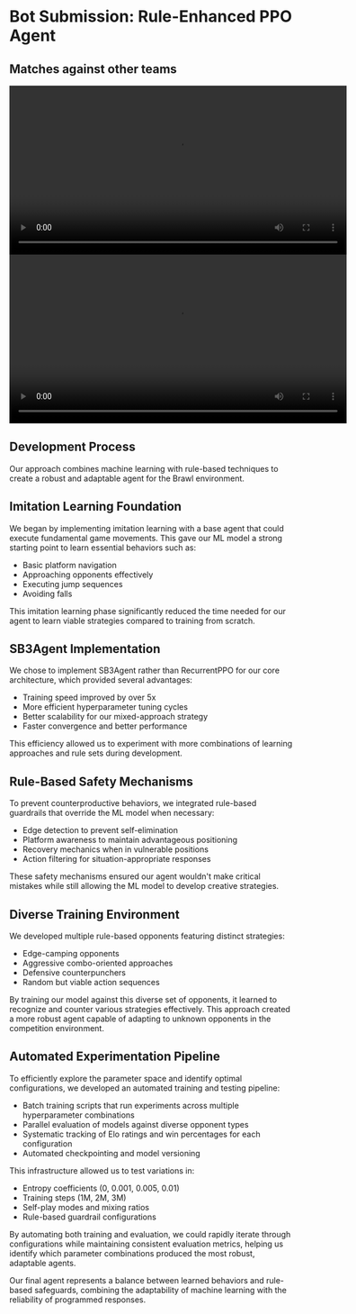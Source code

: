 # Bot Submission: Rule-Enhanced PPO Agent
## Matches against other teams
<video src="https://github.com/user-attachments/assets/8883fade-755b-4b6a-b1ab-bfa7fedbcaf8" controls width="600"></video>
<video src="https://github.com/user-attachments/assets/bdf8356e-04dc-4296-a4cb-878e23225320" controls width="600"></video>

## Development Process
Our approach combines machine learning with rule-based techniques to create a robust and adaptable agent for the Brawl environment.

## Imitation Learning Foundation
We began by implementing imitation learning with a base agent that could execute fundamental game movements. This gave our ML model a strong starting point to learn essential behaviors such as:

- Basic platform navigation
- Approaching opponents effectively
- Executing jump sequences
- Avoiding falls

This imitation learning phase significantly reduced the time needed for our agent to learn viable strategies compared to training from scratch.

## SB3Agent Implementation
We chose to implement SB3Agent rather than RecurrentPPO for our core architecture, which provided several advantages:

- Training speed improved by over 5x
- More efficient hyperparameter tuning cycles
- Better scalability for our mixed-approach strategy
- Faster convergence and better performance

This efficiency allowed us to experiment with more combinations of learning approaches and rule sets during development.

## Rule-Based Safety Mechanisms
To prevent counterproductive behaviors, we integrated rule-based guardrails that override the ML model when necessary:

- Edge detection to prevent self-elimination
- Platform awareness to maintain advantageous positioning
- Recovery mechanics when in vulnerable positions
- Action filtering for situation-appropriate responses


These safety mechanisms ensured our agent wouldn't make critical mistakes while still allowing the ML model to develop creative strategies.

## Diverse Training Environment
We developed multiple rule-based opponents featuring distinct strategies:

- Edge-camping opponents
- Aggressive combo-oriented approaches
- Defensive counterpunchers
- Random but viable action sequences

By training our model against this diverse set of opponents, it learned to recognize and counter various strategies effectively. This approach created a more robust agent capable of adapting to unknown opponents in the competition environment.

## Automated Experimentation Pipeline

To efficiently explore the parameter space and identify optimal configurations, we developed an automated training and testing pipeline:

- Batch training scripts that run experiments across multiple hyperparameter combinations
- Parallel evaluation of models against diverse opponent types
- Systematic tracking of Elo ratings and win percentages for each configuration
- Automated checkpointing and model versioning

This infrastructure allowed us to test variations in:
- Entropy coefficients (0, 0.001, 0.005, 0.01)
- Training steps (1M, 2M, 3M)
- Self-play modes and mixing ratios
- Rule-based guardrail configurations

By automating both training and evaluation, we could rapidly iterate through configurations while maintaining consistent evaluation metrics, helping us identify which parameter combinations produced the most robust, adaptable agents.

Our final agent represents a balance between learned behaviors and rule-based safeguards, combining the adaptability of machine learning with the reliability of programmed responses.
